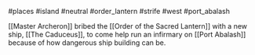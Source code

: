 #places #island  #neutral #order_lantern #strife #west #port_abalash 

[[Master Archeron]] bribed the [[Order of the Sacred Lantern]] with a new ship, [[The Caduceus]], to come help run an infirmary on [[Port Abalash]] because of how dangerous ship building can be.